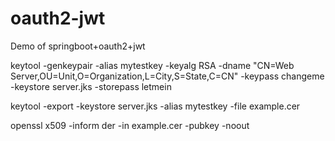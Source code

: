 # oauth2-jwt
Demo of springboot+oauth2+jwt

keytool -genkeypair -alias mytestkey -keyalg RSA -dname "CN=Web Server,OU=Unit,O=Organization,L=City,S=State,C=CN" -keypass changeme -keystore server.jks -storepass letmein

keytool -export -keystore server.jks -alias mytestkey -file example.cer

openssl x509 -inform der -in example.cer -pubkey -noout